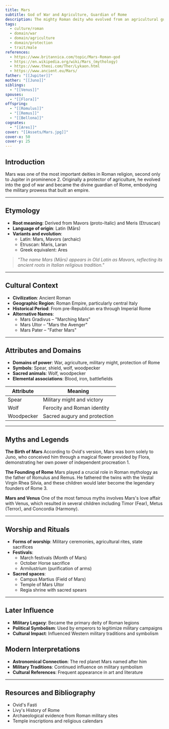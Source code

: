 ```yaml
---
title: Mars
subtitle: God of War and Agriculture, Guardian of Rome
description: The mighty Roman deity who evolved from an agricultural guardian to become the divine personification of military might and honor
tags:
  - culture/roman
  - domain/war
  - domain/agriculture
  - domain/protection
  - trait/male
references:
  - https://www.britannica.com/topic/Mars-Roman-god
  - https://en.wikipedia.org/wiki/Mars_(mythology)
  - https://www.theoi.com/Ther/Lykaon.html
  - https://www.ancient.eu/Mars/
father: "[[Jupiter]]"
mother: "[[Juno]]"
siblings:
  - "[[Venus]]"
spouses:
  - "[[Flora]]"
offspring:
  - "[[Romulus]]"
  - "[[Remus]]"
  - "[[Bellona]]"
cognates:
  - "[[Ares]]"
cover: "[[Assets/Mars.jpg]]"
cover-x: 50
cover-y: 25
---
```

## Introduction
Mars was one of the most important deities in Roman religion, second only to Jupiter in prominence <mcreference link="https://www.britannica.com/topic/Mars-Roman-god" index="2">2</mcreference>. Originally a protector of agriculture, he evolved into the god of war and became the divine guardian of Rome, embodying the military prowess that built an empire.

---

## Etymology

- **Root meaning**: Derived from Mavors (proto-Italic) and Meris (Etruscan)
- **Language of origin**: Latin (Mārs)
- **Variants and evolution**:
  - Latin: Mars, Mavors (archaic)
  - Etruscan: Maris, Laran
  - Greek equivalent: Ares

> _"The name Mars (Mārs) appears in Old Latin as Mavors, reflecting its ancient roots in Italian religious tradition."_

---

## Cultural Context

- **Civilization**: Ancient Roman
- **Geographic Region**: Roman Empire, particularly central Italy
- **Historical Period**: From pre-Republican era through Imperial Rome
- **Alternative Names**:
  - Mars Gradivus – "Marching Mars"
  - Mars Ultor – "Mars the Avenger"
  - Mars Pater – "Father Mars"

---

## Attributes and Domains

- **Domains of power**: War, agriculture, military might, protection of Rome
- **Symbols**: Spear, shield, wolf, woodpecker
- **Sacred animals**: Wolf, woodpecker
- **Elemental associations**: Blood, iron, battlefields

| Attribute | Meaning |
|----------------|---------------------------------|
| Spear | Military might and victory |
| Wolf | Ferocity and Roman identity |
| Woodpecker | Sacred augury and protection |

---

## Myths and Legends

**The Birth of Mars**
According to Ovid's version, Mars was born solely to Juno, who conceived him through a magical flower provided by Flora, demonstrating her own power of independent procreation <mcreference link="https://en.wikipedia.org/wiki/Mars_(mythology)" index="1">1</mcreference>.

**The Founding of Rome**
Mars played a crucial role in Roman mythology as the father of Romulus and Remus. He fathered the twins with the Vestal Virgin Rhea Silvia, and these children would later become the legendary founders of Rome <mcreference link="https://mythopedia.com/motifs/mars" index="3">3</mcreference>.

**Mars and Venus**
One of the most famous myths involves Mars's love affair with Venus, which resulted in several children including Timor (Fear), Metus (Terror), and Concordia (Harmony).

---

## Worship and Rituals

- **Forms of worship**: Military ceremonies, agricultural rites, state sacrifices
- **Festivals**: 
  - March festivals (Month of Mars)
  - October Horse sacrifice
  - Armilustrium (purification of arms)
- **Sacred spaces**: 
  - Campus Martius (Field of Mars)
  - Temple of Mars Ultor
  - Regia shrine with sacred spears

---

## Later Influence

- **Military Legacy**: Became the primary deity of Roman legions
- **Political Symbolism**: Used by emperors to legitimize military campaigns
- **Cultural Impact**: Influenced Western military traditions and symbolism

## Modern Interpretations

- **Astronomical Connection**: The red planet Mars named after him
- **Military Traditions**: Continued influence on military symbolism
- **Cultural References**: Frequent appearance in art and literature

---

## Resources and Bibliography

- Ovid's Fasti
- Livy's History of Rome
- Archaeological evidence from Roman military sites
- Temple inscriptions and religious calendars